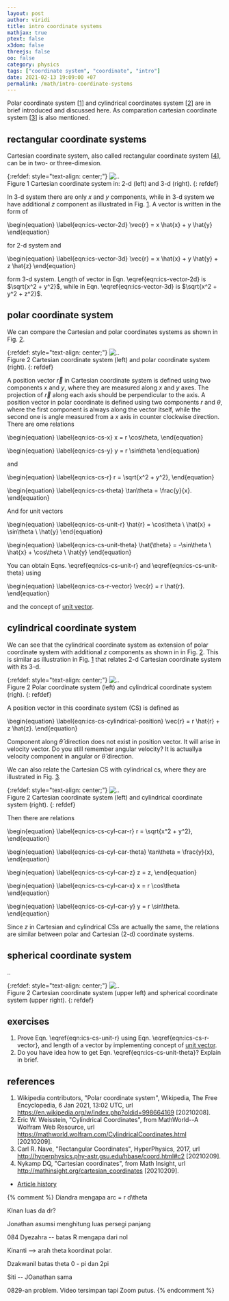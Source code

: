 ```yaml
---
layout: post
author: viridi
title: intro coordinate systems
mathjax: true
ptext: false
x3dom: false
threejs: false
oo: false
category: physics
tags: ["coordinate system", "coordinate", "intro"]
date: 2021-02-13 19:09:00 +07
permalink: /math/intro-coordinate-systems
---
```

Polar coordinate system [[1](#ref1)] and cylindrical coordinates system [[2](#ref2)] are in brief introduced and discussed here. As comparation cartesian coordinate system [[3](#ref3)] is also mentioned.


## rectangular coordinate systems
Cartesian coordinate system, also called rectangular coordinate system [[4](#ref4)], can be in two- or three-dimesion.

{:refdef: style="text-align: center;"}
![..](/assets/img/math/cs/cs-cartesian-cartesian.png)
<br />
Figure <a name="fig:ics-cartesian-cartesian">1</a> Cartesian coordinate system in: 2-d (left) and 3-d (right).
{: refdef}

In 3-d system there are only $x$ and $y$ components, while in 3-d system we have additional $z$ component as illustrated in Fig. <a href="#fig:ics-cartesian-cartesian">1</a>. A vector is written in the form of

\begin{equation}
\label{eqn:ics-vector-2d}
\vec{r} = x \hat{x} + y \hat{y}
\end{equation}

for 2-d system and

\begin{equation}
\label{eqn:ics-vector-3d}
\vec{r} = x \hat{x} + y \hat{y} + z \hat{z}
\end{equation}

form 3-d system. Length of vector in Eqn. \eqref{eqn:ics-vector-2d} is $\sqrt{x^2 + y^2}$, while in Eqn. \eqref{eqn:ics-vector-3d} is $\sqrt{x^2 + y^2 + z^2}$.


## polar coordinate system
We can compare the Cartesian and polar coordinates systems as shown in Fig. <a href="#fig:ics-cs-xy-rtheta">2</a>.

{:refdef: style="text-align: center;"}
![..](/assets/img/math/cs/cs-xy-rtheta.png)
<br />
Figure <a name="fig:ics-cs-xy-rtheta">2</a> Cartesian coordinate system (left) and polar coordinate system (right).
{: refdef}

A position vector $\vec{r}$ in Cartesian coordinate system is defined using two components $x$ and $y$, where they are measured along $x$ and $y$ axes. The projection of $\vec{r}$ along each axis should be perpendicular to the axis. A position vector in polar coordinate is defined using two components $r$ and $\theta$, where the first component is always along the vector itself, while the second one is angle measured from a $x$ axis in counter clockwise direction. There are ome relations

\begin{equation}
\label{eqn:ics-cs-x}
x = r \cos\theta,
\end{equation}

\begin{equation}
\label{eqn:ics-cs-y}
y = r \sin\theta
\end{equation}

and

\begin{equation}
\label{eqn:ics-cs-r}
r = \sqrt{x^2 + y^2},
\end{equation}

\begin{equation}
\label{eqn:ics-cs-theta}
\tan\theta = \frac{y}{x}.
\end{equation}

And for unit vectors

\begin{equation}
\label{eqn:ics-cs-unit-r}
\hat{r} = \cos\theta \ \hat{x} + \sin\theta \ \hat{y}
\end{equation}

\begin{equation}
\label{eqn:ics-cs-unit-theta}
\hat{\theta} = -\sin\theta \ \hat{x} + \cos\theta \ \hat{y}
\end{equation}

You can obtain Eqns. \eqref{eqn:ics-cs-unit-r} and \eqref{eqn:ics-cs-unit-theta} using 

\begin{equation}
\label{eqn:ics-cs-r-vector}
\vec{r} = r \hat{r}.
\end{equation}

and the concept of [unit vector](/math/unit-vector).


## cylindrical coordinate system
We can see that the cylindrical coordinate system as extension of polar coordinate system with additional $z$ components as shown in in Fig. <a href="#fig:ics-cs-polar-cylindrical">2</a>. This is similar as illustration in Fig. <a href="#fig:ics-cartesian-cartesian">1</a> that relates 2-d Cartesian coordinate system with its 3-d.

{:refdef: style="text-align: center;"}
![..](/assets/img/math/cs/cs-polar-cylindrical.png)
<br />
Figure <a name="fig:ics-cs-polar-cylindrical">2</a> Polar coordinate system (left) and cylindrical coordinate system (righ).
{: refdef}

A position vector in this coordinate system (CS) is defined as

\begin{equation}
\label{eqn:ics-cs-cylindrical-position}
\vec{r} = r \hat{r} + z \hat{z}.
\end{equation}

Component along $\hat{\theta}$ direction does not exist in position vector. It will arise in velocity vector. Do you still remember angular velocity? It is actuallya velocity component in angular or $\hat{\theta}$ direction.

We can also relate the Cartesian CS with cylindrical cs, where they are illustrated in Fig. <a href="#fig:ics-cartesian-cylindrical">3</a>.

{:refdef: style="text-align: center;"}
![..](/assets/img/math/cs/cs-cartesian-cylindrical.png)
<br />
Figure <a name="fig:ics-cs-cartesian-cylindrical">2</a> Cartesian coordinate system (left) and cylindrical coordinate system (right).
{: refdef}

Then there are relations

\begin{equation}
\label{eqn:ics-cs-cyl-car-r}
r = \sqrt{x^2 + y^2},
\end{equation}

\begin{equation}
\label{eqn:ics-cs-cyl-car-theta}
\tan\theta = \frac{y}{x},
\end{equation}

\begin{equation}
\label{eqn:ics-cs-cyl-car-z}
z = z,
\end{equation}

\begin{equation}
\label{eqn:ics-cs-cyl-car-x}
x = r \cos\theta
\end{equation}

\begin{equation}
\label{eqn:ics-cs-cyl-car-y}
y = r \sin\theta.
\end{equation}

Since $z$ in Cartesian and cylindrical CSs are actually the same, the relations are similar between polar and Cartesian (2-d) coordinate systems.


## spherical coordinate system
..

{:refdef: style="text-align: center;"}
![..](/assets/img/math/cs/cs-cartesian-spherical.png)
<br />
Figure <a name="fig:ics-cs-cartesian-spherical">2</a> Cartesian coordinate system (upper left) and spherical coordinate system (upper right).
{: refdef}


## exercises
1. Prove Eqn. \eqref{eqn:ics-cs-unit-r} using Eqn. \eqref{eqn:ics-cs-r-vector}, and length of a vector by implementing concept of [unit vector](/math/unit-vector).
2. Do you have idea how to get Eqn. \eqref{eqn:ics-cs-unit-theta}? Explain in brief.


## references
1. <a name="ref1"></a>Wikipedia contributors, "Polar coordinate system", Wikipedia, The Free Encyclopedia, 6 Jan 2021, 13:02 UTC, url <https://en.wikipedia.org/w/index.php?oldid=998664169> [20210208].
2. <a name="ref2"></a>Eric W. Weisstein, "Cylindrical Coordinates", from MathWorld--A Wolfram Web Resource, url  <https://mathworld.wolfram.com/CylindricalCoordinates.html> [20210209].
3. <a name="ref3"></a>Carl R. Nave, "Rectangular Coordinates", HyperPhysics, 2017, url <http://hyperphysics.phy-astr.gsu.edu/hbase/coord.html#c2> [20210209].
4. <a name="ref4"></a>Nykamp DQ, "Cartesian coordinates", from Math Insight, url <http://mathinsight.org/cartesian_coordinates> [20210209].

+ [Article history](https://github.com/butiran/butiran.github.io/commits/master/_posts/math/2021-02-09-intro-coordinate-systems.md)



{% comment %}
Diandra
mengapa arc = r d\theta

KInan
luas da dr?

Jonathan
asumsi menghitung luas persegi panjang

084 Dyezahra -- batas R mengapa dari nol

Kinanti --> arah theta koordinat polar.

Dzakwanil batas theta 0 - pi dan 2pi

Siti -- JOanathan sama

0829-an problem. Video tersimpan tapi Zoom putus.
{% endcomment %}
